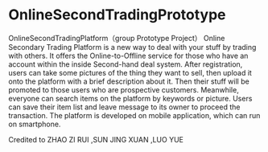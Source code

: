 # OnlineSecondTradingPrototype
OnlineSecondTradingPlatform（group Prototype Project）
Online Secondary Trading Platform is a new way to deal with your stuff by trading with others. It offers the Online-to-Offline service for those who have an account within the inside Second-hand deal system. After registration, users can take some pictures of the thing they want to sell, then upload it onto the platform with a brief description about it. Then their stuff will be promoted to those users who are prospective customers. Meanwhile, everyone can search items on the platform by keywords or picture. Users can save their item list and leave message to its owner to proceed the transaction. The platform is developed on mobile application, which can run on smartphone.


Credited to 
ZHAO ZI RUI
,SUN JING XUAN
,LUO YUE
